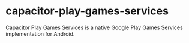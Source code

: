 # capacitor-play-games-services
Capacitor Play Games Services is a native Google Play Games Services implementation for Android. 
